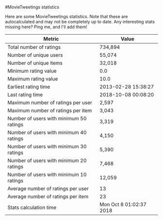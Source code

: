 #MovieTweetings statistics

Here are some MovieTweetings statistics. Note that these are autocalculated and may not be completely up to date. Any interesting stats missing here? Ping me, and I'll add them!

Metric | Value
--- | ---
Total number of ratings                 | 734,894
Number of unique users                  | 55,074
Number of unique items                  | 32,018
Minimum rating value                    | 0.0
Maximum rating value                    | 10.0
Earliest rating time                    | 2013-02-28 15:38:27
Last rating time                        | 2018-10-08 00:08:20
Maximum number of ratings per user      | 2,597
Maximum number of ratings per item      | 3,043
Number of users with minimum 50 ratings | 3,319
Number of users with minimum 40 ratings | 4,150
Number of users with minimum 30 ratings | 5,390
Number of users with minimum 20 ratings | 7,468
Number of users with minimum 10 ratings | 12,059
Average number of ratings per user      | 13
Average number of ratings per item      | 23
Stats calculation time                  | Mon Oct  8 01:02:37 2018

